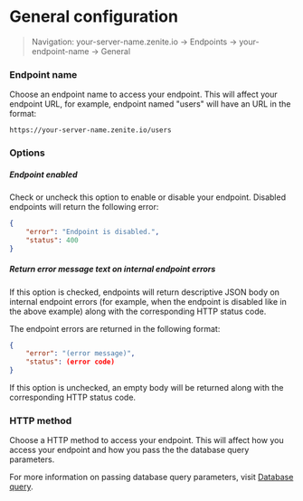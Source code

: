 # General configuration

> Navigation: your-server-name.zenite.io -> Endpoints -> your-endpoint-name -> General

### Endpoint name

Choose an endpoint name to access your endpoint. This will affect your endpoint URL, for example, endpoint named "users" will have an URL in the format:

```
https://your-server-name.zenite.io/users
```

### Options

##### Endpoint enabled

Check or uncheck this option to enable or disable your endpoint. Disabled endpoints will return the following error:

```json
{
    "error": "Endpoint is disabled.",
    "status": 400
}
```

##### Return error message text on internal endpoint errors

If this option is checked, endpoints will return descriptive JSON body on internal endpoint errors (for example, when the endpoint is disabled like in the above example) along with the corresponding HTTP status code.

The endpoint errors are returned in the following format:

```json
{
    "error": "(error message)",
    "status": (error code)
}
```

If this option is unchecked, an empty body will be returned along with the corresponding HTTP status code.

### HTTP method

Choose a HTTP method to access your endpoint. This will affect how you access your endpoint and how you pass the the database query parameters.

For more information on passing database query parameters, visit [Database query](endpoints/query.md).